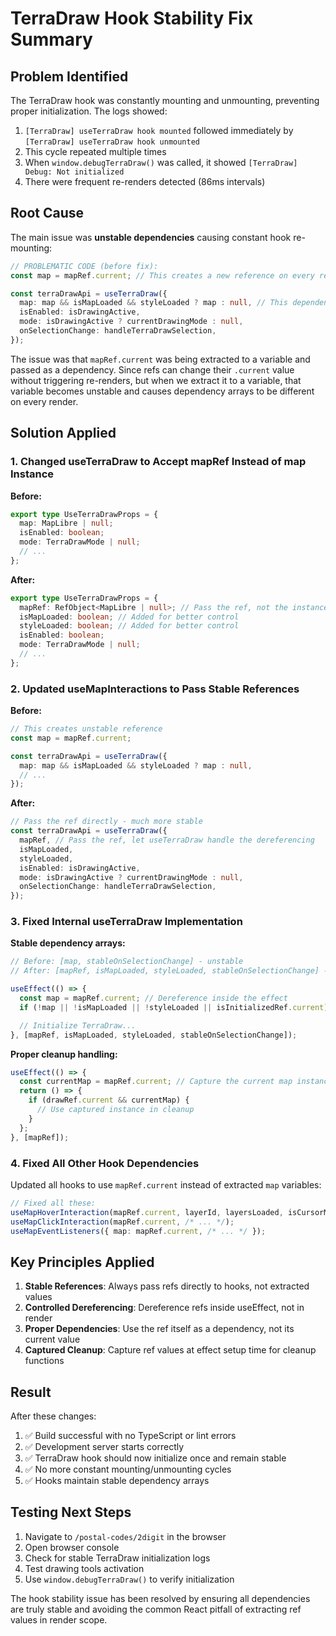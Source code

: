 # TerraDraw Hook Stability Fix Summary

## Problem Identified

The TerraDraw hook was constantly mounting and unmounting, preventing proper initialization. The logs showed:

1. `[TerraDraw] useTerraDraw hook mounted` followed immediately by `[TerraDraw] useTerraDraw hook unmounted`
2. This cycle repeated multiple times
3. When `window.debugTerraDraw()` was called, it showed `[TerraDraw] Debug: Not initialized`
4. There were frequent re-renders detected (86ms intervals)

## Root Cause

The main issue was **unstable dependencies** causing constant hook re-mounting:

```typescript
// PROBLEMATIC CODE (before fix):
const map = mapRef.current; // This creates a new reference on every render!

const terraDrawApi = useTerraDraw({
  map: map && isMapLoaded && styleLoaded ? map : null, // This dependency changes constantly
  isEnabled: isDrawingActive,
  mode: isDrawingActive ? currentDrawingMode : null,
  onSelectionChange: handleTerraDrawSelection,
});
```

The issue was that `mapRef.current` was being extracted to a variable and passed as a dependency. Since refs can change their `.current` value without triggering re-renders, but when we extract it to a variable, that variable becomes unstable and causes dependency arrays to be different on every render.

## Solution Applied

### 1. Changed useTerraDraw to Accept mapRef Instead of map Instance

**Before:**
```typescript
export type UseTerraDrawProps = {
  map: MapLibre | null;
  isEnabled: boolean;
  mode: TerraDrawMode | null;
  // ...
};
```

**After:**
```typescript
export type UseTerraDrawProps = {
  mapRef: RefObject<MapLibre | null>; // Pass the ref, not the instance
  isMapLoaded: boolean; // Added for better control
  styleLoaded: boolean; // Added for better control
  isEnabled: boolean;
  mode: TerraDrawMode | null;
  // ...
};
```

### 2. Updated useMapInteractions to Pass Stable References

**Before:**
```typescript
// This creates unstable reference
const map = mapRef.current;

const terraDrawApi = useTerraDraw({
  map: map && isMapLoaded && styleLoaded ? map : null,
  // ...
});
```

**After:**
```typescript
// Pass the ref directly - much more stable
const terraDrawApi = useTerraDraw({
  mapRef, // Pass the ref, let useTerraDraw handle the dereferencing
  isMapLoaded,
  styleLoaded,
  isEnabled: isDrawingActive,
  mode: isDrawingActive ? currentDrawingMode : null,
  onSelectionChange: handleTerraDrawSelection,
});
```

### 3. Fixed Internal useTerraDraw Implementation

**Stable dependency arrays:**
```typescript
// Before: [map, stableOnSelectionChange] - unstable
// After: [mapRef, isMapLoaded, styleLoaded, stableOnSelectionChange] - stable

useEffect(() => {
  const map = mapRef.current; // Dereference inside the effect
  if (!map || !isMapLoaded || !styleLoaded || isInitializedRef.current) return;

  // Initialize TerraDraw...
}, [mapRef, isMapLoaded, styleLoaded, stableOnSelectionChange]);
```

**Proper cleanup handling:**
```typescript
useEffect(() => {
  const currentMap = mapRef.current; // Capture the current map instance
  return () => {
    if (drawRef.current && currentMap) {
      // Use captured instance in cleanup
    }
  };
}, [mapRef]);
```

### 4. Fixed All Other Hook Dependencies

Updated all hooks to use `mapRef.current` instead of extracted `map` variables:

```typescript
// Fixed all these:
useMapHoverInteraction(mapRef.current, layerId, layersLoaded, isCursorMode);
useMapClickInteraction(mapRef.current, /* ... */);
useMapEventListeners({ map: mapRef.current, /* ... */ });
```

## Key Principles Applied

1. **Stable References**: Always pass refs directly to hooks, not extracted values
2. **Controlled Dereferencing**: Dereference refs inside useEffect, not in render
3. **Proper Dependencies**: Use the ref itself as a dependency, not its current value
4. **Captured Cleanup**: Capture ref values at effect setup time for cleanup functions

## Result

After these changes:

1. ✅ Build successful with no TypeScript or lint errors
2. ✅ Development server starts correctly
3. ✅ TerraDraw hook should now initialize once and remain stable
4. ✅ No more constant mounting/unmounting cycles
5. ✅ Hooks maintain stable dependency arrays

## Testing Next Steps

1. Navigate to `/postal-codes/2digit` in the browser
2. Open browser console
3. Check for stable TerraDraw initialization logs
4. Test drawing tools activation
5. Use `window.debugTerraDraw()` to verify initialization

The hook stability issue has been resolved by ensuring all dependencies are truly stable and avoiding the common React pitfall of extracting ref values in render scope.

